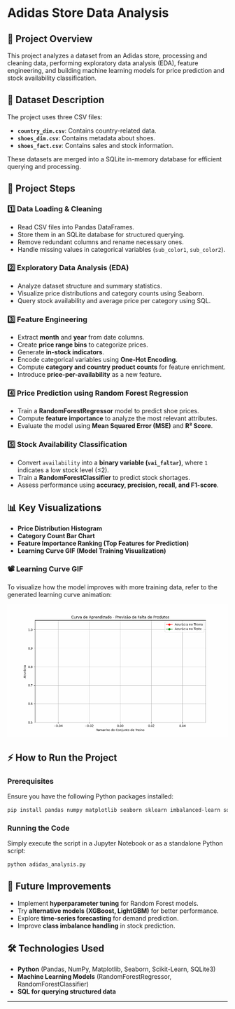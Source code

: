# Adidas Store Data Analysis

## 📌 Project Overview
This project analyzes a dataset from an Adidas store, processing and cleaning data, performing exploratory data analysis (EDA), feature engineering, and building machine learning models for price prediction and stock availability classification.

## 📂 Dataset Description
The project uses three CSV files:
- **`country_dim.csv`**: Contains country-related data.
- **`shoes_dim.csv`**: Contains metadata about shoes.
- **`shoes_fact.csv`**: Contains sales and stock information.

These datasets are merged into a SQLite in-memory database for efficient querying and processing.

## 🚀 Project Steps
### **1️⃣ Data Loading & Cleaning**
- Read CSV files into Pandas DataFrames.
- Store them in an SQLite database for structured querying.
- Remove redundant columns and rename necessary ones.
- Handle missing values in categorical variables (`sub_color1`, `sub_color2`).

### **2️⃣ Exploratory Data Analysis (EDA)**
- Analyze dataset structure and summary statistics.
- Visualize price distributions and category counts using Seaborn.
- Query stock availability and average price per category using SQL.

### **3️⃣ Feature Engineering**
- Extract **month** and **year** from date columns.
- Create **price range bins** to categorize prices.
- Generate **in-stock indicators**.
- Encode categorical variables using **One-Hot Encoding**.
- Compute **category and country product counts** for feature enrichment.
- Introduce **price-per-availability** as a new feature.

### **4️⃣ Price Prediction using Random Forest Regression**
- Train a **RandomForestRegressor** model to predict shoe prices.
- Compute **feature importance** to analyze the most relevant attributes.
- Evaluate the model using **Mean Squared Error (MSE)** and **R² Score**.

### **5️⃣ Stock Availability Classification**
- Convert `availability` into a **binary variable (`vai_faltar`)**, where `1` indicates a low stock level (≤2).
- Train a **RandomForestClassifier** to predict stock shortages.
- Assess performance using **accuracy, precision, recall, and F1-score**.

## 📊 Key Visualizations
- **Price Distribution Histogram**
- **Category Count Bar Chart**
- **Feature Importance Ranking (Top Features for Prediction)**
- **Learning Curve GIF (Model Training Visualization)**

### **📽 Learning Curve GIF**
To visualize how the model improves with more training data, refer to the generated learning curve animation:

![Learning Curve](assets/learning_curve.gif)

## ⚡ How to Run the Project
### Prerequisites
Ensure you have the following Python packages installed:
```sh
pip install pandas numpy matplotlib seaborn sklearn imbalanced-learn sqlite3
```

### Running the Code
Simply execute the script in a Jupyter Notebook or as a standalone Python script:
```sh
python adidas_analysis.py
```

## 📌 Future Improvements
- Implement **hyperparameter tuning** for Random Forest models.
- Try **alternative models (XGBoost, LightGBM)** for better performance.
- Explore **time-series forecasting** for demand prediction.
- Improve **class imbalance handling** in stock prediction.

## 🛠 Technologies Used
- **Python** (Pandas, NumPy, Matplotlib, Seaborn, Scikit-Learn, SQLite3)
- **Machine Learning Models** (RandomForestRegressor, RandomForestClassifier)
- **SQL for querying structured data**

---



